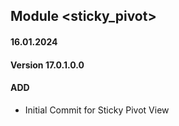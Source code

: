 ## Module <sticky_pivot>

#### 16.01.2024
#### Version 17.0.1.0.0
#### ADD 

- Initial Commit for Sticky Pivot View
